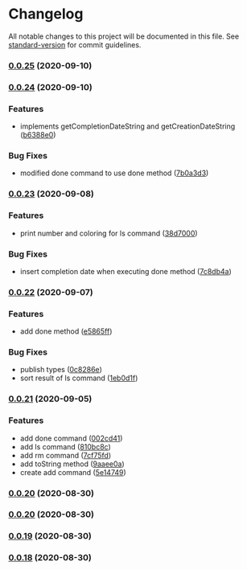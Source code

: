 # Changelog

All notable changes to this project will be documented in this file. See [standard-version](https://github.com/conventional-changelog/standard-version) for commit guidelines.

### [0.0.25](https://github.com/nasum/todo-tools/compare/v0.0.24...v0.0.25) (2020-09-10)

### [0.0.24](https://github.com/nasum/todo-tools/compare/v0.0.23...v0.0.24) (2020-09-10)


### Features

* implements getCompletionDateString and getCreationDateString ([b6388e0](https://github.com/nasum/todo-tools/commit/b6388e056369fee792d727dfeabbf022f5a99dfb))


### Bug Fixes

* modified done command to use done method ([7b0a3d3](https://github.com/nasum/todo-tools/commit/7b0a3d35d44d1320c21429ca0c8a7b3196a7b5b5))

### [0.0.23](https://github.com/nasum/todo-tools/compare/v0.0.22...v0.0.23) (2020-09-08)


### Features

* print number and coloring for ls command ([38d7000](https://github.com/nasum/todo-tools/commit/38d7000b0feeee8a3cdd61e49450935da9e476fa))


### Bug Fixes

* insert completion date when executing done method ([7c8db4a](https://github.com/nasum/todo-tools/commit/7c8db4a8e79e99e670cb3f5de2fff1e754903de8))

### [0.0.22](https://github.com/nasum/todo-tools/compare/v0.0.21...v0.0.22) (2020-09-07)


### Features

* add done method ([e5865ff](https://github.com/nasum/todo-tools/commit/e5865ff0e14de5179f8fc238ed3172421d002314))


### Bug Fixes

* publish types ([0c8286e](https://github.com/nasum/todo-tools/commit/0c8286ecabb99303736458661ca49087e2fd3fe3))
* sort result of ls command ([1eb0d1f](https://github.com/nasum/todo-tools/commit/1eb0d1f60265f4d22d4f790913c7b48ca4cae870))

### [0.0.21](https://github.com/nasum/todo-tools/compare/v0.0.20...v0.0.21) (2020-09-05)


### Features

* add done command ([002cd41](https://github.com/nasum/todo-tools/commit/002cd417f61eb5983fd190bf41cf61f715f179b3))
* add ls command ([810bc8c](https://github.com/nasum/todo-tools/commit/810bc8cdd80a6e58ed207644d884a5100998cb2c))
* add rm command ([7cf75fd](https://github.com/nasum/todo-tools/commit/7cf75fd3b5c19cfcfd331d36379b41e9c3a7129a))
* add toString method ([9aaee0a](https://github.com/nasum/todo-tools/commit/9aaee0ac75d4b9d2c92b3313718c82dc378de2f1))
* create add command ([5e14749](https://github.com/nasum/todo-tools/commit/5e14749f546fe61d84c5168d05d3f70f2c2f75df))

### [0.0.20](https://github.com/nasum/todo-tools/compare/v0.0.19...v0.0.20) (2020-08-30)

### [0.0.20](https://github.com/nasum/todo-tools/compare/v0.0.19...v0.0.20) (2020-08-30)

### [0.0.19](https://github.com/nasum/todo-tools/compare/v0.0.17...v0.0.19) (2020-08-30)

### [0.0.18](https://github.com/nasum/todo-tools/compare/v0.0.17...v0.0.18) (2020-08-30)
